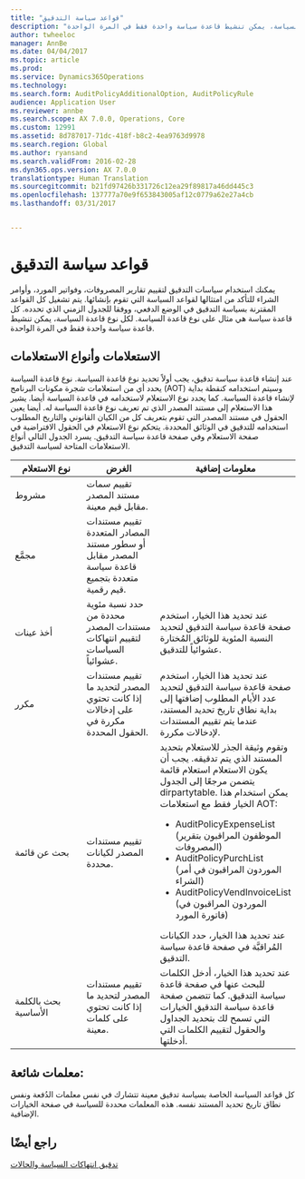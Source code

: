 ```yaml
---
title: "قواعد سياسة التدقيق"
description: "يمكنك استخدام سياسات التدقيق لتقييم تقارير المصروفات، وفواتير المورد، وأوامر الشراء للتأكد من امتثالها لقواعد السياسة التي تقوم بإنشائها. يتم تشغيل كل القواعد المقترنة بسياسة التدقيق في الوضع الدفعي، ووفقا للجدول الزمني الذي تحدده.  كل قاعدة سياسة هي مثال على نوع قاعدة السياسة. لكل نوع قاعدة السياسة، يمكن تنشيط قاعدة سياسة واحدة فقط في المرة الواحدة."
author: twheeloc
manager: AnnBe
ms.date: 04/04/2017
ms.topic: article
ms.prod: 
ms.service: Dynamics365Operations
ms.technology: 
ms.search.form: AuditPolicyAdditionalOption, AuditPolicyRule
audience: Application User
ms.reviewer: annbe
ms.search.scope: AX 7.0.0, Operations, Core
ms.custom: 12991
ms.assetid: 8d787017-71dc-418f-b8c2-4ea9763d9978
ms.search.region: Global
ms.author: ryansand
ms.search.validFrom: 2016-02-28
ms.dyn365.ops.version: AX 7.0.0
translationtype: Human Translation
ms.sourcegitcommit: b21fd97426b331726c12ea29f89817a46dd445c3
ms.openlocfilehash: 137777a70e9f653843005af12c0779a62e27a4cb
ms.lasthandoff: 03/31/2017


---
```


# <a name="audit-policy-rules"></a>قواعد سياسة التدقيق

يمكنك استخدام سياسات التدقيق لتقييم تقارير المصروفات، وفواتير المورد، وأوامر الشراء للتأكد من امتثالها لقواعد السياسة التي تقوم بإنشائها. يتم تشغيل كل القواعد المقترنة بسياسة التدقيق في الوضع الدفعي، ووفقا للجدول الزمني الذي تحدده.  كل قاعدة سياسة هي مثال على نوع قاعدة السياسة. لكل نوع قاعدة السياسة، يمكن تنشيط قاعدة سياسة واحدة فقط في المرة الواحدة. 

<a name="queries-and-query-types"></a>الاستعلامات وأنواع الاستعلامات
-----------------------

عند إنشاء قاعدة سياسة تدقيق، يجب أولاً تحديد نوع قاعدة السياسة. نوع قاعدة السياسة يحدد أي من استعلامات ‏‫شجرة مكونات البرنامج‬ (AOT) وسيتم استخدامه كنقطة بداية لإنشاء قاعدة السياسة. كما يحدد نوع الاستعلام ﻻستخدامه في قاعدة السياسة أيضا. يشير هذا الاستعلام إلى مستند المصدر الذي تم تعريف نوع قاعدة السياسة له. أيضا يعين الحقول في مستند المصدر التي تقوم بتعريف كل من الكيان القانوني والتاريخ المطلوب استخدامه للتدقيق في الوثائق المحددة. يتحكم نوع الاستعلام في الحقول الافتراضية في صفحة الاستعلام وفي صفحة قاعدة سياسة التدقيق. يسرد الجدول التالي أنواع الاستعلامات المتاحة لسياسة التدقيق.

<table>
<colgroup>
<col width="33%" />
<col width="33%" />
<col width="33%" />
</colgroup>
<thead>
<tr class="header">
<th>نوع الاستعلام</th>
<th>الغرض</th>
<th>معلومات إضافية</th>
</tr>
</thead>
<tbody>
<tr class="odd">
<td>مشروط</td>
<td>تقييم سمات مستند المصدر مقابل قيم معينة.</td>
<td></td>
</tr>
<tr class="even">
<td>مجمَّع</td>
<td>تقييم مستندات المصادر المتعددة أو سطور مستند المصدر مقابل قاعدة سياسة متعددة بتجميع قيم رقمية.</td>
<td></td>
</tr>
<tr class="odd">
<td>أخذ عينات</td>
<td>حدد نسبة مئوية محددة من مستندات المصدر لتقييم انتهاكات السياسات عشوائياً.</td>
<td>عند تحديد هذا الخيار، استخدم صفحة قاعدة سياسة التدقيق لتحديد النسبة المئوية للوثائق المُختارة عشوائياً للتدقيق.</td>
</tr>
<tr class="even">
<td>مكرر</td>
<td>تقييم مستندات المصدر لتحديد ما إذا كانت تحتوي على إدخالات مكررة في الحقول المحددة.</td>
<td>عند تحديد هذا الخيار، استخدم صفحة قاعدة سياسة التدقيق لتحديد عدد الأيام المطلوب إضافتها إلى بداية نطاق تاريخ تحديد المستند، عندما يتم تقييم المستندات لإدخالات مكررة.</td>
</tr>
<tr class="odd">
<td>بحث عن قائمة</td>
<td>تقييم مستندات المصدر لكيانات محددة.</td>
<td>وتقوم وثيقة الجذر للاستعلام بتحديد المستند الذي يتم تدقيقه. يجب أن يكون الاستعلام استعلام قائمة يتضمن مرجعًا إلى الجدول dirpartytable. يمكن استخدام هذا الخيار فقط مع استعلامات AOT:
<ul>
<li><span class="ui">AuditPolicyExpenseList</span> (الموظفون المراقبون بتقرير المصروفات)</li>
<li><span class="ui">AuditPolicyPurchList</span> (الموردون المراقبون في أمر الشراء)</li>
<li><span class="ui">AuditPolicyVendInvoiceList</span> (الموردون المراقبون في فاتورة المورد)</li>
</ul>
عند تحديد هذا الخيار، حدد الكيانات المُراقبَّة في صفحة قاعدة سياسة التدقيق.</td>
</tr>
<tr class="even">
<td>بحث بالكلمة الأساسية</td>
<td>تقييم مستندات المصدر لتحديد ما إذا كانت تحتوي على كلمات معينة.</td>
<td>عند تحديد هذا الخيار، أدخل الكلمات للبحث عنها في صفحة قاعدة سياسة التدقيق. كما تتضمن صفحة قاعدة سياسة التدقيق الخيارات التي تسمح لك بتحديد الجداول والحقول لتقييم الكلمات التي أدخلتها.</td>
</tr>
</tbody>
</table>

## <a name="common-parameters"></a>معلمات شائعة:
كل قواعد السياسة الخاصة بسياسة تدقيق معينة تتشارك في نفس معلمات الدُفعة ونفس نطاق تاريخ تحديد المستند نفسه. هذه المعلمات محددة للسياسة في صفحة الخيارات الإضافية.



<a name="see-also"></a>راجع أيضًا
--------

[تدقيق انتهاكات السياسة والحالات](audit-policy-violations-cases.md)



